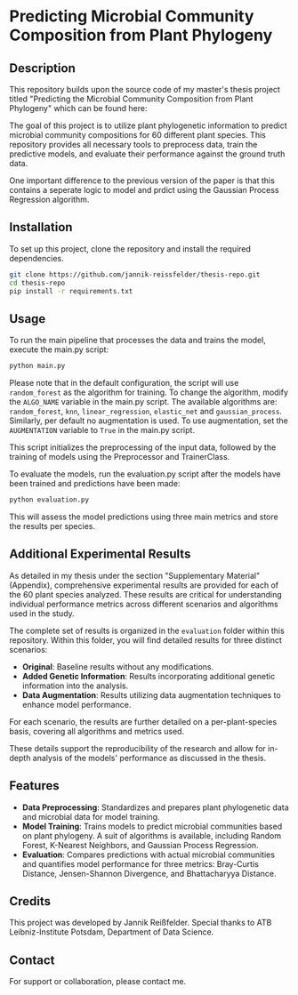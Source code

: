 # Predicting Microbial Community Composition from Plant Phylogeny

## Description
This repository builds upon the source code of my master's thesis project titled "Predicting the Microbial Community Composition from Plant Phylogeny" which can be found here: 

The goal of this project is to utilize plant phylogenetic information to predict microbial community compositions for 60 different plant species. This repository provides all necessary tools to preprocess data, train the predictive models, and evaluate their performance against the ground truth data.

One important difference to the previous version of the paper is that this contains a seperate logic to model and prdict using the Gaussian Process Regression algorithm.

## Installation
To set up this project, clone the repository and install the required dependencies.

```bash
git clone https://github.com/jannik-reissfelder/thesis-repo.git
cd thesis-repo
pip install -r requirements.txt
```

## Usage
To run the main pipeline that processes the data and trains the model, execute the main.py script:

```bash
python main.py
```

Please note that in the default configuration, the script will use ``random_forest`` as the algorithm for training. To change the algorithm, modify the ``ALGO_NAME`` variable in the main.py script. The available algorithms are: ``random_forest``, ``knn``, ``linear_regression``, ``elastic_net`` and ``gaussian_process``.
Similarly, per default no augmentation is used. To use augmentation, set the ``AUGMENTATION`` variable to ``True`` in the main.py script.


This script initializes the preprocessing of the input data, followed by the training of models using the Preprocessor and TrainerClass.

To evaluate the models, run the evaluation.py script after the models have been trained and predictions have been made:

```bash
python evaluation.py
```
This will assess the model predictions using three main metrics and store the results per species.
## Additional Experimental Results

As detailed in my thesis under the section "Supplementary Material" (Appendix), comprehensive experimental results are provided for each of the 60 plant species analyzed. These results are critical for understanding individual performance metrics across different scenarios and algorithms used in the study.

The complete set of results is organized in the `evaluation` folder within this repository. Within this folder, you will find detailed results for three distinct scenarios:
- **Original**: Baseline results without any modifications.
- **Added Genetic Information**: Results incorporating additional genetic information into the analysis.
- **Data Augmentation**: Results utilizing data augmentation techniques to enhance model performance.

For each scenario, the results are further detailed on a per-plant-species basis, covering all algorithms and metrics used.

These details support the reproducibility of the research and allow for in-depth analysis of the models' performance as discussed in the thesis.

## Features
- **Data Preprocessing**: Standardizes and prepares plant phylogenetic data and microbial data for model training.
- **Model Training**: Trains models to predict microbial communities based on plant phylogeny. A suit of algorithms is available, including Random Forest, K-Nearest Neighbors, and Gaussian Process Regression.
- **Evaluation**: Compares predictions with actual microbial communities and quantifies model performance for three metrics: Bray-Curtis Distance, Jensen-Shannon Divergence, and Bhattacharyya Distance.




## Credits
This project was developed by Jannik Reißfelder. Special thanks to ATB Leibniz-Institute Potsdam, Department of Data Science.

## Contact
For support or collaboration, please contact me.
